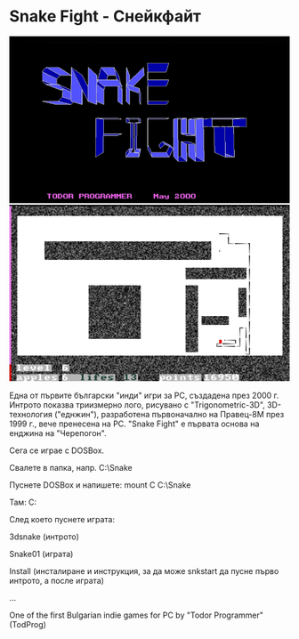 # Snake Fight - Снейкфайт

<img src="https://github.com/Twenkid/Snake-Fight/blob/main/snake3D.png">
<img src="https://github.com/Twenkid/Snake-Fight/blob/main/snake-tp.png">

Една от първите български "инди" игри за PC, създадена през 2000 г. Интрото показва триизмерно лого, рисувано с "Trigonometric-3D", 3D-технология ("еднжин"), разработена първоначално на Правец-8М през 1999 г., вече пренесена на PC. "Snake Fight" е първата основа на енджина на "Черепогон".


Сега се играе с DOSBox.

Свалете в папка, напр. C:\Snake

Пуснете DOSBox и напишете: mount C C:\Snake

Там: C:

След което пуснете играта:

3dsnake (интрото)

Snake01 (играта)

Install (инсталиране и инструкция, за да може snkstart да пусне първо интрото, а после играта)


...

One of the first Bulgarian indie games for PC by "Todor Programmer" (TodProg)
